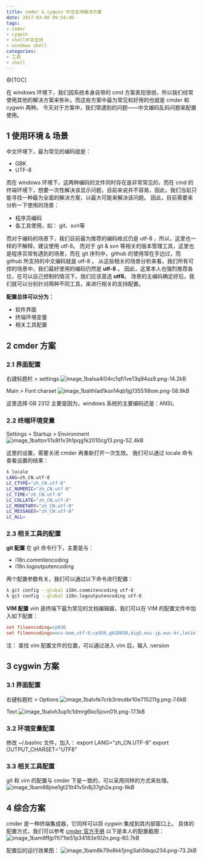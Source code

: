 ```yaml
---
title: cmder & cygwin 中文支持解决方案
date: 2017-03-08 09:54:46
tags:
- cmder
- cygwin
- shell中文支持
- windows shell
categories:
- 工具
- shell
---
```

@[TOC]

<!-- more -->

在 windows 环境下，我们因系统本身自带的 cmd 方案表现很弱，所以我们经常使用其他的解决方案来弥补。而这些方案中最为常见和好用的也就是 cmder 和 cygwin 两种。
今天对于方案中，我们常遇到的问题——中文编码乱码问题来配置使用。

## 1 使用环境 & 场景
中文环境下，最为常见的编码就是：

* GBK
* UTF-8

而在 windows 环境下，这两种编码的文件同时存在是非常常见的，而在 cmd 的终端环境下，想要一次性解决该显示问题，目前来说并不容易，因此，我们当前只能寻找一种最为全面的解决方案，以最大可能来解决该问题。
因此，目前需要来分析一下使用的场景：

* 程序员编码
* 各工具使用，如： git、svn等

而对于编码的场景下，我们目前最为推荐的编码格式仍是 utf-8 ，所以，这里也一样的不解释，建议使用 utf-8。
而对于 git & svn 等相关的版本管理工具，这里也是程序员常有遇到的场景，而在 git 序列中，github 的使用常在手边过，而 github 所支持的中文编码就是 utf-8 。
从这些相关的场景分析来看，我们所有可控的场景中，我们最好使用的编码仍然是 **utf-8** 。
因此，这里本人也强烈推荐各位，在可以自己控制的情况下，我们应该首选 **utf8**。
场景的主编码确定好后，我们就可以分别针对两种不同工具，来进行相关的支持配置。

**配置总体可以分为：**

* 软件界面
* 终端环境变量
* 相关工具配置

## 2 cmder 方案
### 2.1 界面配置
右键标题栏 > settings
![image_1balsa4i04rc1qfi1ve13q94ss9.png-14.2kB][1]

Main > Font charset
![image_1balthlad1ksn14qb1jg13551l8om.png-58.9kB][2]

这里选择 GB 2312 主要是因为，windows 系统的主要编码还是：ANSI。

### 2.2 终端环境变量
Settings > Startup > Environment
![image_1baltov1i1s8t1v3h1pqg1k2010cg13.png-52.4kB][3]

这里的设置，需要关闭 cmder 再重新打开一次生效。
我们可以通过 locale 命令查看设置的结果：
```bash
λ locale
LANG=zh_CN.utf-8
LC_CTYPE="zh_CN.utf-8"
LC_NUMERIC="zh_CN.utf-8"
LC_TIME="zh_CN.utf-8"
LC_COLLATE="zh_CN.utf-8"
LC_MONETARY="zh_CN.utf-8"
LC_MESSAGES="zh_CN.utf-8"
LC_ALL=
```

### 2.3 相关工具的配置
**git 配置**
在 git 命令行下，主要是与：

* i18n.commitencoding
* i18n.logoutputencoding

两个配置参数有关，我们可以通过以下命令进行配置：
```bash
λ git config --global i18n.commitencoding utf-8
λ git config --global i18n.logoutputencoding utf-8
```

**VIM 配置**
vim 是终端下最为常见的文档编辑器，我们可以在 VIM 的配置文件中加入如下配置：
```ini
set fileencoding=cp936
set fileencodings=ucs-bom,utf-8,cp936,gb18030,big5,euc-jp,euc-kr,latin1
```

注：
查找 vim 配置文件的位置，可以通过进入 vim 后，输入
:version


## 3 cygwin 方案
### 3.1 界面配置
右键标题栏 > Options
![image_1balvfe7crb3rmutbr10e715211g.png-7.6kB][4]

Text
![image_1balvh3up1c1dmrg6ko5jovn01t.png-17.1kB][5]

### 3.2 环境变量配置
修改 ~/.bashrc 文件，加入：
export LANG="zh_CN.UTF-8"
export OUTPUT_CHARSET="UTF8"

### 3.3 相关工具配置
git 和 vim 的配置与 cmder 下是一致的，可以采用同样的方式来处理。
![image_1bam88jme1gt21lt41v5n8j37gh2a.png-9kB][6]

## 4 综合方案
cmder 是一种终端集成器，它同样可以将 cygwin 集成到其内部窗口上。
具体的配置方式，我们可以参考 [cmder 官方手册](https://github.com/cmderdev/cmder/wiki/%5BWindows%5D-Integrating-Cygwin)
以下是本人的配置截图：
![image_1bam8ffjp11t71te51p34183e102n.png-60.7kB][7]

配置后的运行效果图：
![image_1bam8k79o8kk1jmg3ah5tkqo234.png-73.2kB][8]


  [1]: http://static.zybuluo.com/lfire/tj8269jbtkqtfykvgy5zjq6e/image_1balsa4i04rc1qfi1ve13q94ss9.png
  [2]: http://static.zybuluo.com/lfire/uajwkvwfokfmi91x60b6ntwh/image_1balthlad1ksn14qb1jg13551l8om.png
  [3]: http://static.zybuluo.com/lfire/9dynqnoliilgilonji2mo8jc/image_1baltov1i1s8t1v3h1pqg1k2010cg13.png
  [4]: http://static.zybuluo.com/lfire/s4b2vn4jwjnexkenrh523c4k/image_1balvfe7crb3rmutbr10e715211g.png
  [5]: http://static.zybuluo.com/lfire/sg7wj11r10qijeg44gl54wme/image_1balvh3up1c1dmrg6ko5jovn01t.png
  [6]: http://static.zybuluo.com/lfire/onwbhz11og0ocin9z3fe3irq/image_1bam88jme1gt21lt41v5n8j37gh2a.png
  [7]: http://static.zybuluo.com/lfire/ns46ophzsvpq10ws01hqqhqv/image_1bam8ffjp11t71te51p34183e102n.png
  [8]: http://static.zybuluo.com/lfire/8c4i86w8lyvj98vx7931pg11/image_1bam8k79o8kk1jmg3ah5tkqo234.png
